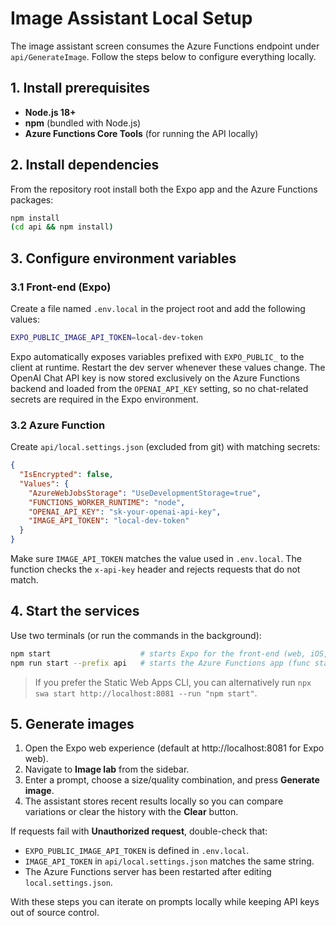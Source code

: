 # Image Assistant Local Setup

The image assistant screen consumes the Azure Functions endpoint under `api/GenerateImage`. Follow the steps below to configure everything locally.

## 1. Install prerequisites

- **Node.js 18+**
- **npm** (bundled with Node.js)
- **Azure Functions Core Tools** (for running the API locally)

## 2. Install dependencies

From the repository root install both the Expo app and the Azure Functions packages:

```bash
npm install
(cd api && npm install)
```

## 3. Configure environment variables

### 3.1 Front-end (Expo)

Create a file named `.env.local` in the project root and add the following values:

```bash
EXPO_PUBLIC_IMAGE_API_TOKEN=local-dev-token
```

Expo automatically exposes variables prefixed with `EXPO_PUBLIC_` to the client at runtime. Restart the dev server whenever these values change. The OpenAI Chat API key is now stored exclusively on the Azure Functions backend and loaded from the `OPENAI_API_KEY` setting, so no chat-related secrets are required in the Expo environment.

### 3.2 Azure Function

Create `api/local.settings.json` (excluded from git) with matching secrets:

```json
{
  "IsEncrypted": false,
  "Values": {
    "AzureWebJobsStorage": "UseDevelopmentStorage=true",
    "FUNCTIONS_WORKER_RUNTIME": "node",
    "OPENAI_API_KEY": "sk-your-openai-api-key",
    "IMAGE_API_TOKEN": "local-dev-token"
  }
}
```

Make sure `IMAGE_API_TOKEN` matches the value used in `.env.local`. The function checks the `x-api-key` header and rejects requests that do not match.

## 4. Start the services

Use two terminals (or run the commands in the background):

```bash
npm start                    # starts Expo for the front-end (web, iOS, or Android)
npm run start --prefix api   # starts the Azure Functions app (func start)
```

> If you prefer the Static Web Apps CLI, you can alternatively run `npx swa start http://localhost:8081 --run "npm start"`.

## 5. Generate images

1. Open the Expo web experience (default at http://localhost:8081 for Expo web).
2. Navigate to **Image lab** from the sidebar.
3. Enter a prompt, choose a size/quality combination, and press **Generate image**.
4. The assistant stores recent results locally so you can compare variations or clear the history with the **Clear** button.

If requests fail with **Unauthorized request**, double-check that:

- `EXPO_PUBLIC_IMAGE_API_TOKEN` is defined in `.env.local`.
- `IMAGE_API_TOKEN` in `api/local.settings.json` matches the same string.
- The Azure Functions server has been restarted after editing `local.settings.json`.

With these steps you can iterate on prompts locally while keeping API keys out of source control.
